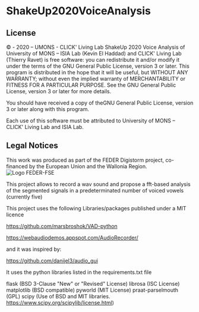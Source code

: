 # ShakeUp2020VoiceAnalysis
## License
© - 2020 – UMONS - CLICK' Living Lab
ShakeUp 2020 Voice Analysis of University of MONS – ISIA Lab (Kevin El Haddad) and CLICK' Living Lab (Thierry Ravet) is free software: 
you can redistribute it and/or modify it under the terms of the GNU General Public License, version 3 or later. 
This program is distributed in the hope that it will be useful, but WITHOUT ANY WARRANTY; 
without even the implied warranty of MERCHANTABILITY or FITNESS FOR A PARTICULAR PURPOSE.
See the GNU General Public License, version 3 or later for more details.
 
You should have received a copy of theGNU General Public License, version 3 or later along with this program.  
 
Each use of this software must be attributed to University of MONS – CLICK' Living Lab and ISIA Lab.
## Legal Notices
This work was produced as part of the FEDER Digistorm project, co-financed by the European Union and the Wallonia Region.
![Logo FEDER-FSE](https://www.enmieux.be/sites/default/files/assets/media-files/signatures/vignette_FEDER%2Bwallonie.png)


This project allows to record a wav sound and propose a fft-based analysis of the segmented signals in a predeterminated number of voiced vowels (currently five)

This project uses the following Libraries/packages published under a MIT licence

https://github.com/marsbroshok/VAD-python

https://webaudiodemos.appspot.com/AudioRecorder/

and it was inspired by:

https://github.com/danijel3/audio_gui


It uses the python libraries listed in the requirements.txt file

flask (BSD 3-Clause "New" or "Revised" License)
librosa (ISC License)
matplotlib (BSD compatible)
pyworld (MIT License)
praat-parselmouth (GPL)
scipy (Use of BSD and MIT libraries. https://www.scipy.org/scipylib/license.html)
